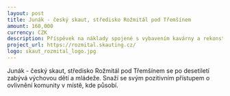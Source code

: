 ```yaml
---
layout: post
title: Junák - český skaut, středisko Rožmitál pod Třemšínem
amount: 160,000
currency: CZK
description: Příspěvek na náklady spojené s vybavením kavárny a rekonstrukci objektu skautské hájovny
project_url: https://rozmital.skauting.cz/
logo: skaut_rozmital_logo.jpg
---
```


Junák - český skaut, středisko Rožmitál pod Třemšínem se po desetiletí zabývá výchovou dětí a mládeže. Snaží se svým pozitivním přístupem o ovlivnění komunity v místě, kde působí.


